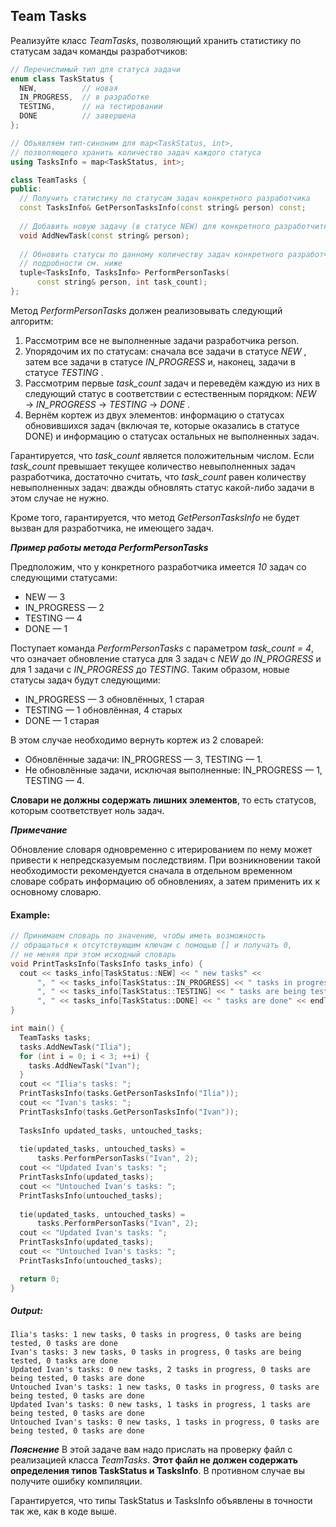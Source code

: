 ## Team Tasks

Реализуйте класс _TeamTasks_, позволяющий хранить статистику по статусам задач команды разработчиков:

```cpp
// Перечислимый тип для статуса задачи
enum class TaskStatus {
  NEW,          // новая
  IN_PROGRESS,  // в разработке
  TESTING,      // на тестировании
  DONE          // завершена
};

// Объявляем тип-синоним для map<TaskStatus, int>,
// позволяющего хранить количество задач каждого статуса
using TasksInfo = map<TaskStatus, int>;

class TeamTasks {
public:
  // Получить статистику по статусам задач конкретного разработчика
  const TasksInfo& GetPersonTasksInfo(const string& person) const;
  
  // Добавить новую задачу (в статусе NEW) для конкретного разработчитка
  void AddNewTask(const string& person);
  
  // Обновить статусы по данному количеству задач конкретного разработчика,
  // подробности см. ниже
  tuple<TasksInfo, TasksInfo> PerformPersonTasks(
      const string& person, int task_count);
};

```

Метод _PerformPersonTasks_ должен реализовывать следующий алгоритм:

1. Рассмотрим все не выполненные задачи разработчика person.
2. Упорядочим их по статусам: сначала все задачи в статусе *NEW* , затем все задачи в статусе *IN_PROGRESS* и, наконец, задачи в статусе *TESTING* .
3. Рассмотрим первые *task_count* задач и переведём каждую из них в следующий статус в соответствии с естественным порядком: *NEW* → *IN_PROGRESS* → *TESTING* → *DONE* .
4. Вернём кортеж из двух элементов: информацию о статусах обновившихся задач (включая те, которые оказались в статусе DONE) и информацию о статусах остальных не выполненных задач.

Гарантируется, что *task_count* является положительным числом. Если *task_count* превышает текущее количество невыполненных задач разработчика, достаточно считать, что *task_count* равен количеству невыполненных задач: дважды обновлять статус какой-либо задачи в этом случае не нужно.

Кроме того, гарантируется, что метод _GetPersonTasksInfo_ не будет вызван для разработчика, не имеющего задач.

***Пример работы метода PerformPersonTasks***

Предположим, что у конкретного разработчика имеется *10* задач со следующими статусами:

- NEW — 3
- IN_PROGRESS — 2
- TESTING — 4
- DONE — 1

Поступает команда _PerformPersonTasks_ с параметром *task_count = 4*, что означает обновление статуса для 3 задач c *NEW* до *IN_PROGRESS* и для 1 задачи с *IN_PROGRESS* до *TESTING*. Таким образом, новые статусы задач будут следующими:

- IN_PROGRESS — 3 обновлённых, 1 старая
- TESTING — 1 обновлённая, 4 старых
- DONE — 1 старая

В этом случае необходимо вернуть кортеж из 2 словарей:

- Обновлённые задачи: IN_PROGRESS — 3, TESTING — 1.
- Не обновлённые задачи, исключая выполненные: IN_PROGRESS — 1, TESTING — 4.

__Словари не должны содержать лишних элементов__, то есть статусов, которым соответствует ноль задач.

***Примечание***

Обновление словаря одновременно с итерированием по нему может привести к непредсказуемым последствиям. При возникновении такой необходимости рекомендуется сначала в отдельном временном словаре собрать информацию об обновлениях, а затем применить их к основному словарю.

#### Example:

```cpp
// Принимаем словарь по значению, чтобы иметь возможность
// обращаться к отсутствующим ключам с помощью [] и получать 0,
// не меняя при этом исходный словарь
void PrintTasksInfo(TasksInfo tasks_info) {
  cout << tasks_info[TaskStatus::NEW] << " new tasks" <<
      ", " << tasks_info[TaskStatus::IN_PROGRESS] << " tasks in progress" <<
      ", " << tasks_info[TaskStatus::TESTING] << " tasks are being tested" <<
      ", " << tasks_info[TaskStatus::DONE] << " tasks are done" << endl;
}

int main() {
  TeamTasks tasks;
  tasks.AddNewTask("Ilia");
  for (int i = 0; i < 3; ++i) {
    tasks.AddNewTask("Ivan");
  }
  cout << "Ilia's tasks: ";
  PrintTasksInfo(tasks.GetPersonTasksInfo("Ilia"));
  cout << "Ivan's tasks: ";
  PrintTasksInfo(tasks.GetPersonTasksInfo("Ivan"));
  
  TasksInfo updated_tasks, untouched_tasks;
  
  tie(updated_tasks, untouched_tasks) =
      tasks.PerformPersonTasks("Ivan", 2);
  cout << "Updated Ivan's tasks: ";
  PrintTasksInfo(updated_tasks);
  cout << "Untouched Ivan's tasks: ";
  PrintTasksInfo(untouched_tasks);
  
  tie(updated_tasks, untouched_tasks) =
      tasks.PerformPersonTasks("Ivan", 2);
  cout << "Updated Ivan's tasks: ";
  PrintTasksInfo(updated_tasks);
  cout << "Untouched Ivan's tasks: ";
  PrintTasksInfo(untouched_tasks);

  return 0;
}

```

##### Output:
```commandline
Ilia's tasks: 1 new tasks, 0 tasks in progress, 0 tasks are being tested, 0 tasks are done
Ivan's tasks: 3 new tasks, 0 tasks in progress, 0 tasks are being tested, 0 tasks are done
Updated Ivan's tasks: 0 new tasks, 2 tasks in progress, 0 tasks are being tested, 0 tasks are done
Untouched Ivan's tasks: 1 new tasks, 0 tasks in progress, 0 tasks are being tested, 0 tasks are done
Updated Ivan's tasks: 0 new tasks, 1 tasks in progress, 1 tasks are being tested, 0 tasks are done
Untouched Ivan's tasks: 0 new tasks, 1 tasks in progress, 0 tasks are being tested, 0 tasks are done
```
***Пояснение***
В этой задаче вам надо прислать на проверку файл с реализацией класса _TeamTasks_. __Этот файл не должен содержать определения типов TaskStatus и TasksInfo__. В противном случае вы получите ошибку компиляции.

Гарантируется, что типы TaskStatus и TasksInfo объявлены в точности так же, как в коде выше.

